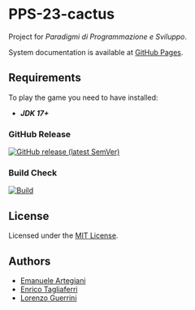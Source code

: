 # PPS-23-cactus

Project for _Paradigmi di Programmazione e Sviluppo_.

System documentation is available at [GitHub Pages](https://emanuelearte.github.io/PPS-23-cactus/).

## Requirements

To play the game you need to have installed:
- _**JDK 17+**_

### GitHub Release

[![GitHub release (latest SemVer)](https://img.shields.io/github/v/release/EmanueleArte/PPS-23-cactus?label=latest-release)](https://github.com/EmanueleArte/PPS-23-cactus/releases/latest)

### Build Check

[![Build](https://github.com/EmanueleArte/PPS-23-cactus/actions/workflows/lint-and-test.yml/badge.svg)](https://github.com/EmanueleArte/PPS-23-cactus/actions/workflows/lint-and-test.yml)

## License

Licensed under the [MIT License](LICENSE).

## Authors

- [Emanuele Artegiani](https://github.com/EmanueleArte)
- [Enrico Tagliaferri](https://github.com/Erro48)
- [Lorenzo Guerrini](https://github.com/Giova29)


